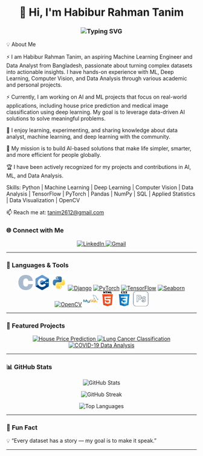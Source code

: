 <h1 align="center">👋 Hi, I'm Habibur Rahman Tanim</h1>

<h3 align="center">
  <img src="https://readme-typing-svg.demolab.com?font=Fira+Code&size=22&pause=1000&color=00C2FF&center=true&vCenter=true&width=550&lines=Aspiring+Machine+Learning+Engineer;Data+Analyst+%7C+Python+Developer;Deep+Learning+%26+Computer+Vision+Enthusiast;Turning+Data+into+Actionable+Insights" alt="Typing SVG" />
</h3>


💡 About Me

⚡ I am Habibur Rahman Tanim, an aspiring Machine Learning Engineer and Data Analyst from Bangladesh, passionate about turning complex datasets into actionable insights. I have hands-on experience with ML, Deep Learning, Computer Vision, and Data Analysis through various academic and personal projects.

⚡ Currently, I am working on AI and ML projects that focus on real-world applications, including house price prediction and medical image classification using deep learning. My goal is to leverage data-driven AI solutions to solve meaningful problems.

🔭 I enjoy learning, experimenting, and sharing knowledge about data analyst, machine learning, and deep learning with the community.

💬 My mission is to build AI-based solutions that make life simpler, smarter, and more efficient for people globally.

🏆 I have been actively recognized for my projects and contributions in AI, ML, and Data Analysis.

Skills: Python | Machine Learning | Deep Learning | Computer Vision | Data Analysis | TensorFlow | PyTorch | Pandas | NumPy | SQL | Applied Statistics | Data Visualization | OpenCV

📫 Reach me at: tanim2612@gmail.com

### 🌐 Connect with Me
<p align="center">
  <a href="https://www.linkedin.com/in/habibur-rahman-4b72b41b0/" target="_blank">
    <img src="https://img.shields.io/badge/LinkedIn-blue?logo=linkedin&logoColor=white" alt="LinkedIn"/>
  </a>
  <a href="mailto:tanim2612@gmail.com">
    <img src="https://img.shields.io/badge/Gmail-red?logo=gmail&logoColor=white" alt="Gmail"/>
  </a>
</p>

---

### 🧠 Languages & Tools
<p align="center">
  <a href="https://www.cprogramming.com/" target="_blank"><img src="https://raw.githubusercontent.com/devicons/devicon/master/icons/c/c-original.svg" alt="C" width="40" height="40"/></a>
  <a href="https://www.w3schools.com/cpp/" target="_blank"><img src="https://raw.githubusercontent.com/devicons/devicon/master/icons/cplusplus/cplusplus-original.svg" alt="C++" width="40" height="40"/></a>
  <a href="https://www.python.org/" target="_blank"><img src="https://raw.githubusercontent.com/devicons/devicon/master/icons/python/python-original.svg" alt="Python" width="40" height="40"/></a>
  <a href="https://www.djangoproject.com/" target="_blank"><img src="https://cdn.worldvectorlogo.com/logos/django.svg" alt="Django" width="40" height="40"/></a>
  <a href="https://pytorch.org/" target="_blank"><img src="https://www.vectorlogo.zone/logos/pytorch/pytorch-icon.svg" alt="PyTorch" width="40" height="40"/></a>
  <a href="https://www.tensorflow.org/" target="_blank"><img src="https://www.vectorlogo.zone/logos/tensorflow/tensorflow-icon.svg" alt="TensorFlow" width="40" height="40"/></a>
  <a href="https://seaborn.pydata.org/" target="_blank"><img src="https://seaborn.pydata.org/_images/logo-mark-lightbg.svg" alt="Seaborn" width="40" height="40"/></a>
  <a href="https://opencv.org/" target="_blank"><img src="https://www.vectorlogo.zone/logos/opencv/opencv-icon.svg" alt="OpenCV" width="40" height="40"/></a>
  <a href="https://www.mysql.com/" target="_blank"><img src="https://raw.githubusercontent.com/devicons/devicon/master/icons/mysql/mysql-original-wordmark.svg" alt="MySQL" width="40" height="40"/></a>
  <a href="https://www.w3.org/html/" target="_blank"><img src="https://raw.githubusercontent.com/devicons/devicon/master/icons/html5/html5-original-wordmark.svg" alt="HTML5" width="40" height="40"/></a>
  <a href="https://www.w3schools.com/css/" target="_blank"><img src="https://raw.githubusercontent.com/devicons/devicon/master/icons/css3/css3-original-wordmark.svg" alt="CSS3" width="40" height="40"/></a>
  <a href="https://www.adobe.com/products/photoshop.html" target="_blank"><img src="https://raw.githubusercontent.com/devicons/devicon/master/icons/photoshop/photoshop-line.svg" alt="Photoshop" width="40" height="40"/></a>
</p>

---

### 🎯 Featured Projects
<p align="center">
  <a href="https://github.com/tanim2612/house-price-prediction">
    <img src="https://github-readme-stats.vercel.app/api/pin/?username=tanim2612&repo=house-price-prediction&theme=tokyonight" alt="House Price Prediction" />
  </a>
  <a href="https://github.com/tanim2612/lung-cancer-image-classification">
    <img src="https://github-readme-stats.vercel.app/api/pin/?username=tanim2612&repo=lung-cancer-image-classification&theme=tokyonight" alt="Lung Cancer Classification" />
  </a>
  <a href="https://github.com/tanim2612/covid19-data-analysis">
    <img src="https://github-readme-stats.vercel.app/api/pin/?username=tanim2612&repo=covid19-data-analysis&theme=tokyonight" alt="COVID-19 Data Analysis" />
  </a>
</p>

---

### 📊 GitHub Stats
<p align="center">
  <img src="https://github-readme-stats.vercel.app/api?username=tanim2612&show_icons=true&theme=tokyonight" alt="GitHub Stats"/>
</p>

<p align="center">
  <img src="https://github-readme-streak-stats.herokuapp.com/?user=tanim2612&theme=tokyonight" alt="GitHub Streak"/>
</p>

<p align="center">
  <img src="https://github-readme-stats.vercel.app/api/top-langs/?username=tanim2612&layout=compact&theme=tokyonight" alt="Top Languages"/>
</p>

---

### 🧩 Fun Fact
💡 “Every dataset has a story — my goal is to make it speak.”

---
